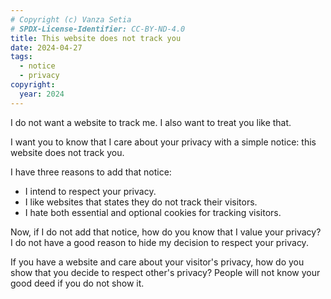 ```yaml
---
# Copyright (c) Vanza Setia
# SPDX-License-Identifier: CC-BY-ND-4.0
title: This website does not track you
date: 2024-04-27
tags:
  - notice
  - privacy
copyright:
  year: 2024
---
```


I do not want a website to track me. I also want to treat you like that.

I want you to know that I care about your privacy with a simple notice: this website does not track you.

I have three reasons to add that notice:

- I intend to respect your privacy.
- I like websites that states they do not track their visitors.
- I hate both essential and optional cookies for tracking visitors.

Now, if I do not add that notice, how do you know that I value your privacy? I do not have a good reason to hide my decision to respect your privacy.

If you have a website and care about your visitor's privacy, how do you show that you decide to respect other's privacy? People will not know your good deed if you do not show it.
